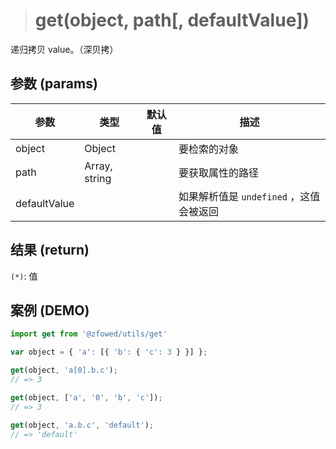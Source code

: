 
> # get(object, path[, defaultValue])

递归拷贝 value。（深贝拷）

## 参数 (params)

| 参数 | 类型 | 默认值 | 描述 |
| - | - | - | - |
| object | Object | | 要检索的对象 |
| path | Array, string | | 要获取属性的路径 |
| defaultValue | | | 如果解析值是 `undefined` ，这值会被返回 |

## 结果 (return)

`(*)`: 值

## 案例 (DEMO)

```javascript
import get from '@zfowed/utils/get'
```

```javascript
var object = { 'a': [{ 'b': { 'c': 3 } }] };

get(object, 'a[0].b.c');
// => 3

get(object, ['a', '0', 'b', 'c']);
// => 3

get(object, 'a.b.c', 'default');
// => 'default'
```
